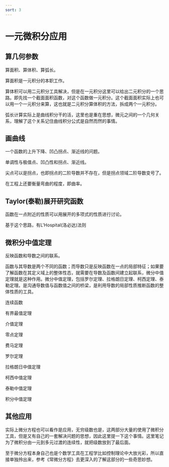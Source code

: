 ```yaml
---
sort: 3
---
```

# 一元微积分应用


## 算几何参数

算面积、算体积、算弧长。

算面积是一元积分的本职工作。

算体积可以用二元积分工具解决，但是在一元积分这里可以给出二元积分的一个思路。即先找一个截面面积函数，对这个函数做一元积分。这个截面面积实际上也可以用一个一元积分来算，这也就是二元积分算体积的方法，拆成两个一元积分。

弧长计算实际上是曲线积分干的活，这里也是重在思想，微元之间的一个几何关系，理解了这个关系记住曲线积分公式是自然而然的事情。

## 画曲线

一个函数的上升下降、凹凸拐点、渐近线的问题。

单调性与极值点、凹凸性和拐点、渐近线。


尖点可以是拐点，也即拐点的二阶导数并不存在，但是拐点领域二阶导数变号了。


在工程上还要衡量弯曲的程度，即曲率。

## Taylor(泰勒)展开研究函数

函数在一点附近的性质可以用展开的多项式的性质进行讨论。

基于这个思路，有L'Hospital(洛必达)法则


## 微积分中值定理

反映函数和导数之间的联系。

函数与其导数是两个不同的函数；而导数只是反映函数在一点的局部特征；如果要了解函数在其定义域上的整体性态，就需要在导数及函数间建立起联系，微分中值定理就是这种作用。微分中值定理，包括罗尔定理、拉格朗日定理、柯西定理、泰勒定理。是沟通导数值与函数值之间的桥梁，是利用导数的局部性质推断函数的整体性质的工具。


连续函数

有界最值定理

介值定理

零点定理

费马定理

罗尔定理

拉格朗日中值定理

柯西中值定理

泰勒中值定理

积分中值定理



## 其他应用

实际上微分方程也可以看作是应用，无穷级数也是，这两部分大量的使用了微积分工具，但是又有自己的一套解决问题的思想，因此这里提一下这个事情。这里笔记为了微积分由一元到多元过渡的连续性，就把级数放到了最后面。

至于微分方程本身自己也是个数学工具在工程学比如控制理论中大放光彩，所以直接单独拎出来，参考《常微分方程》去更深入的了解这部分的一些奇思妙想。

